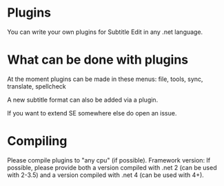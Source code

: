 Plugins
=======

You can write your own plugins for Subtitle Edit in any .net language.


What can be done with plugins
=============================

At the moment plugins can be made in these menus: file, tools, sync, translate, spellcheck

A new subtitle format can also be added via a plugin.

If you want to extend SE somewhere else do open an issue.


Compiling
=========

Please compile plugins to "any cpu" (if possible).
Framework version: If possible, please provide both a version compiled with .net 2 (can be used with 2-3.5) and a version compiled with .net 4 (can be used with 4+).
